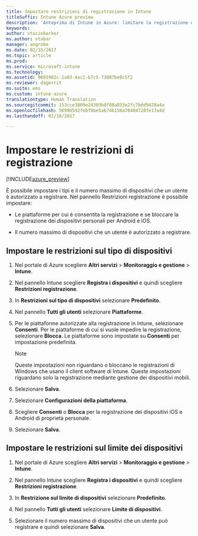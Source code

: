 ```yaml
---
title: Impostare restrizioni di registrazione in Intune
titleSuffix: Intune Azure preview
description: 'Anteprima di Intune in Azure: limitare la registrazione dalla piattaforma e impostare un limite di registrazione dei dispositivi in Intune. '
keywords: 
author: staciebarker
ms.author: stabar
manager: angrobe
ms.date: 02/15/2017
ms.topic: article
ms.prod: 
ms.service: microsoft-intune
ms.technology: 
ms.assetid: 9691982c-1a03-4ac1-b7c5-73087be8c5f2
ms.reviewer: dagerrit
ms.suite: ems
ms.custom: intune-azure
translationtype: Human Translation
ms.sourcegitcommit: 153cce3809e24303b8f88a833e2fc7bdd9428a4a
ms.openlocfilehash: 56996592febf0be5ab74b158a70404728fe17a4d
ms.lasthandoff: 02/18/2017

---
```


# <a name="set-enrollment-restrictions"></a>Impostare le restrizioni di registrazione 

[!INCLUDE[azure_preview](../includes/azure_preview.md)]

È possibile impostare i tipi e il numero massimo di dispositivi che un utente è autorizzato a registrare. Nel pannello Restrizioni registrazione è possibile impostare:

- Le piattaforme per cui è consentita la registrazione e se bloccare la registrazione dei dispositivi personali per Android e iOS.

- Il numero massimo di dispositivi che un utente è autorizzato a registrare.

## <a name="set-device-type-restrictions"></a>Impostare le restrizioni sul tipo di dispositivi

1. Nel portale di Azure scegliere **Altri servizi** > **Monitoraggio e gestione** > **Intune**.

2. Nel pannello Intune scegliere **Registra i dispositivi** e quindi scegliere **Restrizioni registrazione**.

3. In **Restrizioni sul tipo di dispositivi** selezionare **Predefinito**.

4. Nel pannello **Tutti gli utenti** selezionare **Piattaforme**.

5. Per le piattaforme autorizzate alla registrazione in Intune, selezionare **Consenti**. Per le piattaforme di cui si vuole impedire la registrazione, selezionare **Blocca**. Le piattaforme sono impostate su **Consenti** per impostazione predefinita. 

    >[!NOTE]
    >Queste impostazioni non riguardano o bloccano le registrazioni di Windows che usano il client software di Intune. Queste impostazioni riguardano solo la registrazione mediante gestione dei dispositivi mobili. 

6. Selezionare **Salva**.

7. Selezionare **Configurazioni della piattaforma**.

8. Scegliere **Consenti** o **Blocca** per la registrazione dei dispositivi iOS e Android di proprietà personale.

9. Selezionare **Salva**.

## <a name="set-device-limit-restrictions"></a>Impostare le restrizioni sul limite dei dispositivi

1. Nel portale di Azure scegliere **Altri servizi** > **Monitoraggio e gestione** > **Intune**.

2. Nel pannello Intune scegliere **Registra i dispositivi** e quindi scegliere **Restrizioni registrazione**.

3. In **Restrizione sul limite di dispositivi** selezionare **Predefinito**.

4. Nel pannello **Tutti gli utenti** selezionare **Limite di dispositivi**.

5. Selezionare il numero massimo di dispositivi che un utente può registrare e quindi selezionare **Salva**.

